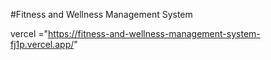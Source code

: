 #Fitness and Wellness Management System


vercel ="https://fitness-and-wellness-management-system-fj1p.vercel.app/"



